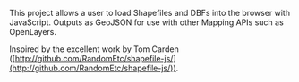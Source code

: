 This project allows a user to load Shapefiles and DBFs into the browser with JavaScript.  Outputs as GeoJSON for use with other Mapping APIs such as OpenLayers.

Inspired by the excellent work by Tom Carden ([http://github.com/RandomEtc/shapefile-js/](http://github.com/RandomEtc/shapefile-js/)).

